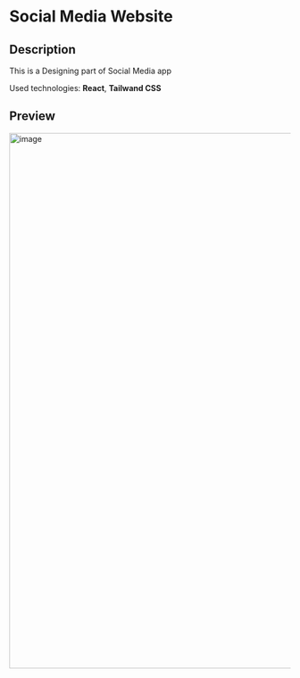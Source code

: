 # Social Media Website
<h2>Description</h2>
<p>This is a Designing part of Social Media app</p>
<p>
  Used technologies: <b>React</b>, <b>Tailwand CSS</b>
</p>

<h2>Preview</h2>
<img width="959" alt="image" src="https://github.com/DarshilModi29/social_media_frontend/assets/132668473/6fb719ea-2983-4a33-a072-b73f15bf9ceb">
